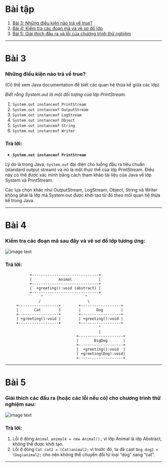 # Bài tập
1. [Bài 3: Những điều kiện nào trả về true?](#Bài-3)
2. [Bài 4: Kiểm tra các đoạn mã và vẽ sơ đồ lớp](#Bài-4)
3. [Bài 5: Giải thích đầu ra và lỗi của chương trình thử nghiệm](#Bài-5)
---
# Bài 3
### Những điều kiện nào trả về true? 
(Có thể xem Java documentation để biết các quan hệ thừa kế giữa các lớp)

_Biết rằng System.out là một đối tượng của lớp PrintStream._

1. `System.out instanceof PrintStream`
2. `System.out instanceof OutputStream`
3. `System.out instanceof LogStream`
4. `System.out instanceof Object`
5. `System.out instanceof String`
6. `System.out instanceof Writer`

### Trả lời:
- **`System.out instanceof PrintStream`**

Lý do là trong Java, `System.out` đại diện cho luồng đầu ra tiêu chuẩn (standard output stream) và nó là một thực thể của lớp PrintStream. Điều này có thể được xác minh bằng cách tham khảo tài liệu của Java về lớp System và PrintStream.

Các lựa chọn khác như OutputStream, LogStream, Object, String và Writer không phải là lớp mà System.out được khởi tạo từ đó theo mối quan hệ thừa kế trong Java.

---

# Bài 4
### Kiểm tra các đoạn mã sau đây và vẽ sơ đồ lớp tương ứng:

![image text](https://media.discordapp.net/attachments/872104624226721792/1240372395462885376/image.png?ex=66465250&is=664500d0&hm=15afe978c9f3729a5ad6dd9008db338d93b58faa3059c23876194a757ef82581&=&format=webp&quality=lossless)

### Trả lời:


               +------------------------------+
               |            Animal            |
               +------------------------------+
               |  +greeting():void (abstract) |
               +------------------------------+
                    ^                   ^
                   /                     \
         +------------------+        +------------------+
         |       Cat        |        |       Dog        |
         +------------------+        +------------------+
         | +greeting():void |        | +greeting():void |
         +------------------+        +------------------+
                                              ^
                                              |
                                    +--------------------+
                                    |       BigDog       |
                                    +--------------------+
                                    |  +greeting():void  |
                                    | +greeting(Dog):void|
                                    +--------------------+


---
# Bài 5
### Giải thích các đầu ra (hoặc các lỗi nếu có) cho chương trình thử nghiệm sau:

![image text](https://media.discordapp.net/attachments/872104624226721792/1240373196717555804/image.png?ex=6646530f&is=6645018f&hm=543b61b77ddb65525ab38449ce44c8aef48394d636b7e4a89e9ec8052b4b9972&=&format=webp&quality=lossless)

### Trả lời:

1. Lỗi ở dòng `Animal animal4 = new Animal();` vì lớp Animal là lớp Abstract, không thể được khởi tạo.
2. Lỗi ở dòng `Cat cat2 = (Cat)animal2;` vì trước đó, ta đã cast `Dog dog2 = (Dog)animal2;` cho nên không thể chuyển đổi từ loại “dog” sang “cat”.
---